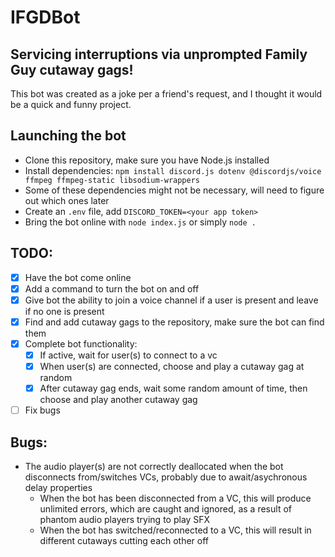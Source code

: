# IFGDBot
## Servicing interruptions via unprompted Family Guy cutaway gags!
This bot was created as a joke per a friend's request, and I thought it would be a quick and funny project.

## Launching the bot
- Clone this repository, make sure you have Node.js installed
- Install dependencies: `npm install discord.js dotenv @discordjs/voice ffmpeg ffmpeg-static libsodium-wrappers`
- Some of these dependencies might not be necessary, will need to figure out which ones later
- Create an `.env` file, add `DISCORD_TOKEN=<your app token>`
- Bring the bot online with `node index.js` or simply `node .`

## TODO:
- [x] Have the bot come online
- [x] Add a command to turn the bot on and off
- [x] Give bot the ability to join a voice channel if a user is present and leave if no one is present
- [x] Find and add cutaway gags to the repository, make sure the bot can find them
- [x] Complete bot functionality:
  - [x] If active, wait for user(s) to connect to a vc
  - [x] When user(s) are connected, choose and play a cutaway gag at random
  - [x] After cutaway gag ends, wait some random amount of time, then choose and play another cutaway gag
- [ ] Fix bugs
  
## Bugs:
- The audio player(s) are not correctly deallocated when the bot disconnects from/switches VCs, probably due to await/asychronous delay properties
  - When the bot has been disconnected from a VC, this will produce unlimited errors, which are caught and ignored, as a result of phantom audio players trying to play SFX
  - When the bot has switched/reconnected to a VC, this will result in different cutaways cutting each other off
